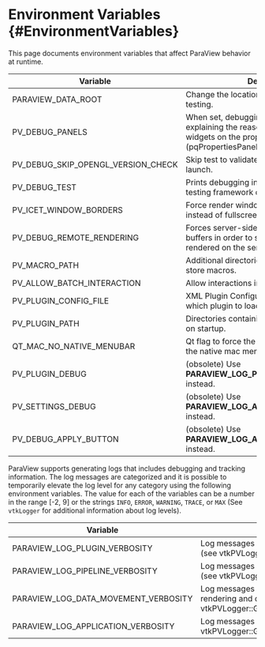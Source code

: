 Environment Variables       {#EnvironmentVariables}
=====================

This page documents environment variables that affect ParaView behavior at
runtime.

Variable | Description
---------|---------------------------------------------------------
PARAVIEW_DATA_ROOT  | Change the location of the data root for testing.
PV_DEBUG_PANELS | When set, debugging text will be printed out explaining the reason for creation of various widgets on the properties panel (pqPropertiesPanel).
PV_DEBUG_SKIP_OPENGL_VERSION_CHECK | Skip test to validate OpenGL support at launch.
PV_DEBUG_TEST | Prints debugging information about the testing framework during playback to cout.
PV_ICET_WINDOW_BORDERS | Force render windows to be 400x400 instead of fullscreen.
PV_DEBUG_REMOTE_RENDERING | Forces server-side render windows to swap buffers in order to see what is being rendered on the server ranks.
PV_MACRO_PATH | Additional directories defined by the user to store macros.
PV_ALLOW_BATCH_INTERACTION | Allow interactions in batch mode.
PV_PLUGIN_CONFIG_FILE | XML Plugin Configuration Files to specify which plugin to load on startup.
PV_PLUGIN_PATH | Directories containing plugins to be loaded on startup.
QT_MAC_NO_NATIVE_MENUBAR | Qt flag to force the Qt menu bar rather than the native mac menu bar.
PV_PLUGIN_DEBUG | (obsolete) Use **PARAVIEW_LOG_PLUGIN_VERBOSITY** instead.
PV_SETTINGS_DEBUG | (obsolete) Use **PARAVIEW_LOG_APPLICATION_VERBOSITY** instead.
PV_DEBUG_APPLY_BUTTON | (obsolete) Use **PARAVIEW_LOG_APPLICATION_VERBOSITY** instead.

ParaView supports generating logs that includes debugging and tracking
information. The log messages are categorized and it is possible to temporarily
elevate the log level for any category using the following environment
variables. The value for each of the variables can be a number in the range
[-2, 9] or the strings `INFO`, `ERROR`, `WARNING`, `TRACE`, or `MAX` (See
`vtkLogger` for additional information about log levels).

Variable | Description
---------|-----------------------------------------
PARAVIEW_LOG_PLUGIN_VERBOSITY | Log messages related to ParaView plugins (see vtkPVLogger::GetPluginVerbosity())
PARAVIEW_LOG_PIPELINE_VERBOSITY  | Log messages related to Pipeline execution (see vtkPVLogger::GetPipelineVerbosity())
PARAVIEW_LOG_DATA_MOVEMENT_VERBOSITY | Log messages related to data movement for rendering and other tasks (see vtkPVLogger::GetDataMovementVerbosity())
PARAVIEW_LOG_APPLICATION_VERBOSITY | Log messages related to the application (see vtkPVLogger::GetApplicationVerbosity())

